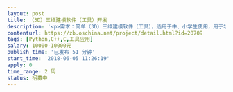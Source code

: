 ```yaml
---                
layout: post       
title: （3D）三维建模软件（工具）开发           
description: '<p>需求：简单（3D）三维建模软件（工具），适用于中、小学生使用，用于学生的创客教育，类似傻瓜式，很容易掌握。需要源代码。</p>'     
contenturl: https://zb.oschina.net/project/detail.html?id=20709      
tags: [Python,C++,C,工具应用]            
salary: 10000-10000元          
publish_time: '已发布 51 分钟'         
start_time: '2018-06-05 11:26:19'           
apply: 0                   
time_range: 2 周              
status: 招募中                  
---                 
```

